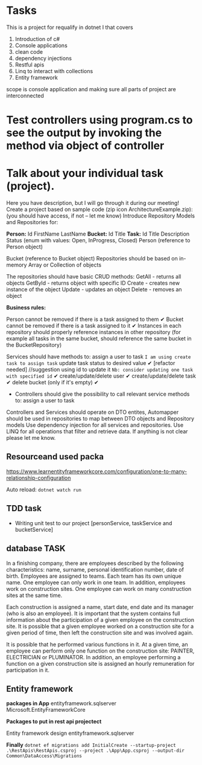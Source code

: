 # Tasks
This is a project for requalify in dotnet I that covers
1. Introduction of c#
2. Console applications 
3. clean code
4. dependency injections
5. Restful apis
6. Linq to interact with collections
6. Entity framework 

scope is console application and making sure all parts of project are interconnected
# Test controllers using  program.cs to see the output  by invoking the method via object of controller
# Talk about your individual task (project).
Here you have description, but I will go through it during our meeting!
Create a project based on sample code (​zip icon ArchitectureExample.zip): (you should have access, if not – let me know)
Introduce Repository Models and Repositories for:

**Person:**
Id
FirstName
LastName
**Bucket:**
Id
Title
**Task:**
Id
Title
Description
Status (enum with values: Open, InProgress, Closed)
Person (reference to Person object)

Bucket (reference to Bucket object)
Repositories should be based on in-memory Array or Collection of objects

The repositories should have basic CRUD methods:
GetAll - returns all objects
GetById - returns object with specific ID
Create - creates new instance of the object
Update - updates an object
Delete - removes an object

**Business rules:**

Person cannot be removed if there is a task assigned to them ✔
Bucket cannot be removed if there is a task assigned to it ✔
Instances in each repository should properly reference instances in other repository (for example all tasks in the same bucket, should reference the same bucket in the BucketRepository) 

Services should have methods to:
assign a user to task `I am using create task to assign task`
update task status to desired value ✔ [refactor needed] //suggestion using id to update it `Nb: consider updating one task with specified id`
  ✔ 
create/update/delete user ✔
create/update/delete task ✔
delete bucket (only if it's empty) ✔

- Controllers should give the possibility to call relevant service methods to:
assign a user to task

Controllers and Services should operate on DTO entites, Automapper should be used in repositories to map between DTO objects and Repository models
Use dependency injection for all services and repositories.
Use LINQ for all operations that filter and retrieve data.
If anything is not clear please let me know.

## Resourceand used packa
https://www.learnentityframeworkcore.com/configuration/one-to-many-relationship-configuration

Auto reload: `dotnet watch run`

## TDD task
- Writing unit test to our project [personService, taskService and bucketService]

## database TASK

In a finishing company, there are employees described by the following characteristics: name, surname, personal identification number, date of birth.
Employees are assigned to teams. Each team has its own unique name.
One employee can only work in one team. In addition, employees work on construction sites.
One employee can work on many construction sites at the same time.

Each construction is assigned a name, start date, end date and its manager (who is also an employee).
It is important that the system contains full information about the participation of a given employee on the construction site.
It is possible that a given employee worked on a construction site for a given period of time, then left the construction site and was involved again. 

It is possible that he performed various functions in it. At a given time, an employee can perform only one function on the construction site: PAINTER, ELECTRICIAN or PLUMINATOR.
In addition, an employee performing a function on a given construction site is assigned an hourly remuneration for participation in it.

## Entity framework

**packages in App**
entityframework.sqlserver
Microsoft.EntityFrameworkCore

**Packages to put in rest api projectect**

Entity framework design 
entityframework.sqlserver

**Finally**
`dotnet ef migrations add InitialCreate --startup-project .\RestApis\RestApis.csproj --project .\App\App.csproj --output-dir Common\DataAccess\Migrations`